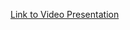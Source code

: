 [Link to Video Presentation](https://malayancollegesmindanaoo365-my.sharepoint.com/:v:/g/personal/rmlagat_mcm_edu_ph/EdJIHWICoitIpa6wIfyjUWIB3wIF925fZaaTdAqNJj7v9Q?nav=eyJyZWZlcnJhbEluZm8iOnsicmVmZXJyYWxBcHAiOiJPbmVEcml2ZUZvckJ1c2luZXNzIiwicmVmZXJyYWxBcHBQbGF0Zm9ybSI6IldlYiIsInJlZmVycmFsTW9kZSI6InZpZXciLCJyZWZlcnJhbFZpZXciOiJNeUZpbGVzTGlua0NvcHkifX0&e=uRPDp2)
